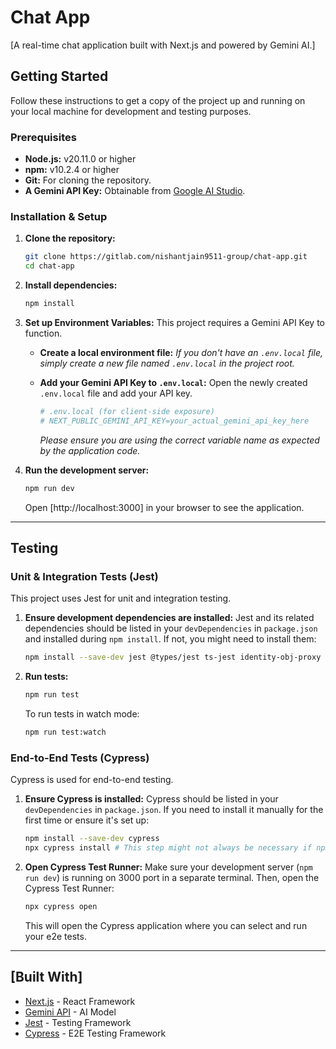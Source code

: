 # Chat App
[A real-time chat application built with Next.js and powered by Gemini AI.]

## Getting Started

Follow these instructions to get a copy of the project up and running on your local machine for development and testing purposes.

### Prerequisites

*   **Node.js:** v20.11.0 or higher
*   **npm:** v10.2.4 or higher
*   **Git:** For cloning the repository.
*   **A Gemini API Key:** Obtainable from [Google AI Studio](https://aistudio.google.com/app/apikey).

### Installation & Setup

1.  **Clone the repository:**
    ```bash
    git clone https://gitlab.com/nishantjain9511-group/chat-app.git
    cd chat-app
    ```

2.  **Install dependencies:**
    ```bash
    npm install
    ```

3.  **Set up Environment Variables:**
    This project requires a Gemini API Key to function.

    *   **Create a local environment file:**
        *If you don't have an `.env.local` file, simply create a new file named `.env.local` in the project root.*

    *   **Add your Gemini API Key to `.env.local`:**
        Open the newly created `.env.local` file and add your API key.
        ```ini
        # .env.local (for client-side exposure)
        # NEXT_PUBLIC_GEMINI_API_KEY=your_actual_gemini_api_key_here
        ```
        *Please ensure you are using the correct variable name as expected by the application code.*

4.  **Run the development server:**
    ```bash
    npm run dev
    ```
    Open [http://localhost:3000] in your browser to see the application.
---

## Testing

### Unit & Integration Tests (Jest)

This project uses Jest for unit and integration testing.

1.  **Ensure development dependencies are installed:**
    Jest and its related dependencies should be listed in your `devDependencies` in `package.json` and installed during `npm install`. If not, you might need to install them:
    ```bash
    npm install --save-dev jest @types/jest ts-jest identity-obj-proxy jest-environment-jsdom  @testing-library/jest-dom
    ```

2.  **Run tests:**
    ```bash
    npm run test
    ```
    To run tests in watch mode:
    ```bash
    npm run test:watch
    ```

### End-to-End Tests (Cypress)

Cypress is used for end-to-end testing.

1.  **Ensure Cypress is installed:**
    Cypress should be listed in your `devDependencies` in `package.json`. If you need to install it manually for the first time or ensure it's set up:
    ```bash
    npm install --save-dev cypress
    npx cypress install # This step might not always be necessary if npm install handles it.
    ```

2.  **Open Cypress Test Runner:**
    Make sure your development server (`npm run dev`) is running on 3000 port in a separate terminal. Then, open the Cypress Test Runner:
    ```bash
    npx cypress open
    ```
    This will open the Cypress application where you can select and run your e2e tests.
---

## [Built With]

*   [Next.js](https://nextjs.org/) - React Framework
*   [Gemini API](https://ai.google.dev/docs) - AI Model
*   [Jest](https://jestjs.io/) - Testing Framework
*   [Cypress](https://www.cypress.io/) - E2E Testing Framework